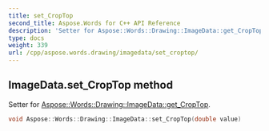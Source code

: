```yaml
---
title: set_CropTop
second_title: Aspose.Words for C++ API Reference
description: 'Setter for Aspose::Words::Drawing::ImageData::get_CropTop.'
type: docs
weight: 339
url: /cpp/aspose.words.drawing/imagedata/set_croptop/
---
```

## ImageData.set_CropTop method


Setter for [Aspose::Words::Drawing::ImageData::get_CropTop](../get_croptop/).

```cpp
void Aspose::Words::Drawing::ImageData::set_CropTop(double value)
```

